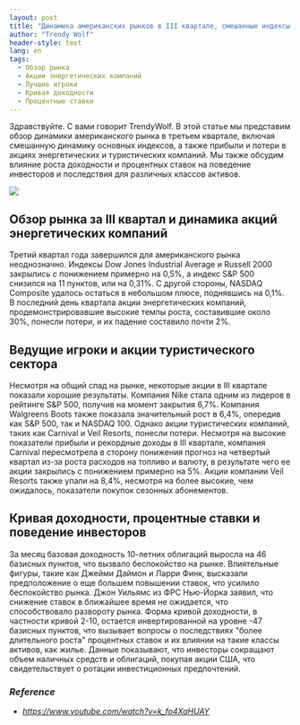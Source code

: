 ```yaml
---
layout: post
title: "Динамика американских рынков в III квартале, смешанные индексы и влияние роста доходности"
author: "Trendy Wolf"
header-style: text
lang: en
tags:
  - Обзор рынка
  - Акции энергетических компаний
  - Лучшие игроки
  - Кривая доходности
  - Процентные ставки
---
```


Здравствуйте. С вами говорит TrendyWolf. В этой статье мы представим обзор динамики американского рынка в третьем квартале, включая смешанную динамику основных индексов, а также прибыли и потери в акциях энергетических и туристических компаний. Мы также обсудим влияние роста доходности и процентных ставок на поведение инвесторов и последствия для различных классов активов.

<img
    src="https://i.ytimg.com/vi/k_fo4XaHUAY/hqdefault.jpg"
/>


## Обзор рынка за III квартал и динамика акций энергетических компаний
Третий квартал года завершился для американского рынка неоднозначно. Индексы Dow Jones Industrial Average и Russell 2000 закрылись с понижением примерно на 0,5%, а индекс S&P 500 снизился на 11 пунктов, или на 0,31%. С другой стороны, NASDAQ Composite удалось остаться в небольшом плюсе, поднявшись на 0,1%. В последний день квартала акции энергетических компаний, продемонстрировавшие высокие темпы роста, составившие около 30%, понесли потери, и их падение составило почти 2%.

## Ведущие игроки и акции туристического сектора
Несмотря на общий спад на рынке, некоторые акции в III квартале показали хорошие результаты. Компания Nike стала одним из лидеров в рейтинге S&P 500, получив на момент закрытия 6,7%. Компания Walgreens Boots также показала значительный рост в 6,4%, опередив как S&P 500, так и NASDAQ 100. Однако акции туристических компаний, таких как Carnival и Veil Resorts, понесли потери. Несмотря на высокие показатели прибыли и рекордные доходы в III квартале, компания Carnival пересмотрела в сторону понижения прогноз на четвертый квартал из-за роста расходов на топливо и валюту, в результате чего ее акции закрылись с понижением примерно на 5%. Акции компании Veil Resorts также упали на 8,4%, несмотря на более высокие, чем ожидалось, показатели покупок сезонных абонементов.

## Кривая доходности, процентные ставки и поведение инвесторов
За месяц базовая доходность 10-летних облигаций выросла на 46 базисных пунктов, что вызвало беспокойство на рынке. Влиятельные фигуры, такие как Джейми Даймон и Ларри Финк, высказали предположение о еще большем повышении ставок, что усилило беспокойство рынка. Джон Уильямс из ФРС Нью-Йорка заявил, что снижение ставок в ближайшее время не ожидается, что способствовало развороту рынка. Форма кривой доходности, в частности кривой 2-10, остается инвертированной на уровне -47 базисных пунктов, что вызывает вопросы о последствиях "более длительного роста" процентных ставок и их влиянии на такие классы активов, как жилье. Данные показывают, что инвесторы сокращают объем наличных средств и облигаций, покупая акции США, что свидетельствует о ротации инвестиционных предпочтений.


### _Reference_
- _https://www.youtube.com/watch?v=k_fo4XaHUAY_

